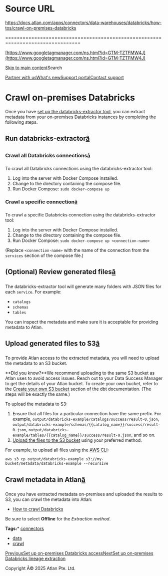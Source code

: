 # Source URL
https://docs.atlan.com/apps/connectors/data-warehouses/databricks/how-tos/crawl-on-premises-databricks

================================================================================

<!--
canonical: https://docs.atlan.com/apps/connectors/data-warehouses/databricks/how-tos/crawl-on-premises-databricks
link-alternate: https://docs.atlan.com/apps/connectors/data-warehouses/databricks/how-tos/crawl-on-premises-databricks
meta-description: Once you have [set up the databricks-extractor tool](/apps/connectors/database/on-premises-databases/references/supported-connections-for-on-premises-databases), you can extract metadata from your on-premises Databricks instances by completing the following steps.
meta-docsearch:docusaurus_tag: docs-default-current
meta-docsearch:language: en
meta-docsearch:version: current
meta-docusaurus_locale: en
meta-docusaurus_tag: docs-default-current
meta-docusaurus_version: current
meta-generator: Docusaurus v3.8.1
meta-og-description: Once you have [set up the databricks-extractor tool](/apps/connectors/database/on-premises-databases/references/supported-connections-for-on-premises-databases), you can extract metadata from your on-premises Databricks instances by completing the following steps.
meta-og-locale: en
meta-og-title: Crawl on-premises Databricks | Atlan Documentation
meta-og-url: https://docs.atlan.com/apps/connectors/data-warehouses/databricks/how-tos/crawl-on-premises-databricks
meta-twitter:card: summary_large_image
meta-viewport: width=device-width,initial-scale=1
title: Crawl on-premises Databricks | Atlan Documentation
-->

[https://www.googletagmanager.com/ns.html?id=GTM-TZTFMW4J](https://www.googletagmanager.com/ns.html?id=GTM-TZTFMW4J)

[Skip to main content](#__docusaurus_skipToContent_fallback)Search

[Partner with us](https://docs.google.com/forms/d/e/1FAIpQLScuAIhCm2GS7YFstrOjawbP8J7PUmOynQo7wI2yGCcCyEcVSw/viewform)[What's new](https://shipped.atlan.com/)[Support portal](https://atlan.zendesk.com/auth/v2/login/signin?return_to=https%3A%2F%2Fatlan.zendesk.com%2Fhc%2Fen-us&theme=hc&locale=en-us&brand_id=1900000425113&auth_origin=1900000425113%2Cfalse%2Ctrue)[Contact support](/support/submit-request)

Crawl on\-premises Databricks
=============================

Once you have [set up the databricks\-extractor tool](/apps/connectors/database/on-premises-databases/references/supported-connections-for-on-premises-databases), you can extract metadata from your on\-premises Databricks instances by completing the following steps.

Run databricks\-extractor[â](#run-databricks-extractor "Direct link to Run databricks-extractor")
---------------------------------------------------------------------------------------------------

### Crawl all Databricks connections[â](#crawl-all-databricks-connections "Direct link to Crawl all Databricks connections")

To crawl all Databricks connections using the databricks\-extractor tool:

1. Log into the server with Docker Compose installed.
2. Change to the directory containing the compose file.
3. Run Docker Compose: `sudo docker-compose up`

### Crawl a specific connection[â](#crawl-a-specific-connection "Direct link to Crawl a specific connection")

To crawl a specific Databricks connection using the databricks\-extractor tool:

1. Log into the server with Docker Compose installed.
2. Change to the directory containing the compose file.
3. Run Docker Compose: `sudo docker-compose up <connection-name>`

(Replace `<connection-name>` with the name of the connection from the `services` section of the compose file.)

(Optional) Review generated files[â](#optional-review-generated-files "Direct link to (Optional) Review generated files")
---------------------------------------------------------------------------------------------------------------------------

The databricks\-extractor tool will generate many folders with JSON files for each `service`. For example:

* `catalogs`
* `schemas`
* `tables`

You can inspect the metadata and make sure it is acceptable for providing metadata to Atlan.

Upload generated files to S3[â](#upload-generated-files-to-s3 "Direct link to Upload generated files to S3")
--------------------------------------------------------------------------------------------------------------

To provide Atlan access to the extracted metadata, you will need to upload the metadata to an S3 bucket.

**Did you know?**We recommend uploading to the same S3 bucket as Atlan uses to avoid access issues. Reach out to your Data Success Manager to get the details of your Atlan bucket. To create your own bucket, refer to the [Create your own S3 bucket](/apps/connectors/etl-tools/dbt/how-tos/set-up-dbt-core) section of the dbt documentation. (The steps will be exactly the same.)

To upload the metadata to S3:

1. Ensure that all files for a particular connection have the same prefix. For example, `output/databricks-example/catalogs/success/result-0.json`, `output/databricks-example/schemas/{{catalog_name}}/success/result-0.json`, `output/databricks-example/tables/{{catalog_name}}/success/result-0.json`, and so on.
2. [Upload the files to the S3 bucket](https://docs.aws.amazon.com/AmazonS3/latest/userguide/upload-objects.html) using your preferred method.

For example, to upload all files using the [AWS CLI](https://docs.aws.amazon.com/cli/latest/userguide/getting-started-install.html):

```
aws s3 cp output/databricks-example s3://my-bucket/metadata/databricks-example --recursive  

```

Crawl metadata in Atlan[â](#crawl-metadata-in-atlan "Direct link to Crawl metadata in Atlan")
-----------------------------------------------------------------------------------------------

Once you have extracted metadata on\-premises and uploaded the results to S3, you can crawl the metadata into Atlan:

* [How to crawl Databricks](/apps/connectors/data-warehouses/databricks/how-tos/crawl-databricks)

Be sure to select **Offline** for the *Extraction method*.

**Tags:*** [connectors](/tags/connectors)
* [data](/tags/data)
* [crawl](/tags/crawl)

[PreviousSet up on\-premises Databricks access](/apps/connectors/data-warehouses/databricks/how-tos/set-up-on-premises-databricks-access)[NextSet up on\-premises Databricks lineage extraction](/apps/connectors/data-warehouses/databricks/how-tos/set-up-on-premises-databricks-lineage-extraction)

Copyright Â© 2025 Atlan Pte. Ltd.

